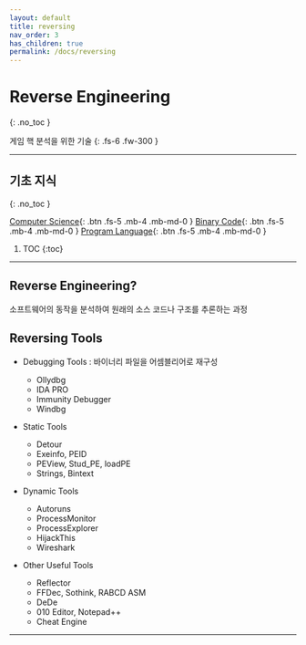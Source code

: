 ```yaml
---
layout: default
title: reversing
nav_order: 3
has_children: true
permalink: /docs/reversing
---
```


# Reverse Engineering
{: .no_toc }

게임 핵 분석을 위한 기술
{: .fs-6 .fw-300 }

---

## 기초 지식
{: .no_toc }

[Computer Science][Computer Basic]{: .btn .fs-5 .mb-4 .mb-md-0 }
[Binary Code][Binary Code]{: .btn .fs-5 .mb-4 .mb-md-0 }
[Program Language][Program Language]{: .btn .fs-5 .mb-4 .mb-md-0 }

1. TOC
{:toc}

---

## Reverse Engineering?
소프트웨어의 동작을 분석하여 원래의 소스 코드나 구조를 추론하는 과정

## Reversing Tools
- Debugging Tools : 바이너리 파일을 어셈블리어로 재구성
    - Ollydbg
    - IDA PRO
    - Immunity Debugger
    - Windbg

- Static Tools
    - Detour
    - Exeinfo, PEID
    - PEView, Stud_PE, loadPE
    - Strings, Bintext

- Dynamic Tools
    - Autoruns
    - ProcessMonitor
    - ProcessExplorer
    - HijackThis
    - Wireshark

- Other Useful Tools
    - Reflector
    - FFDec, Sothink, RABCD ASM
    - DeDe
    - 010 Editor, Notepad++
    - Cheat Engine

---

[Computer Basic]: https://shw0331.github.io/docs/reverse/computer.html
[Binary Code]: https://shw0331.github.io/docs/reverse/binary.html
[Program Language]: https://shw0331.github.io/docs/reverse/language.html